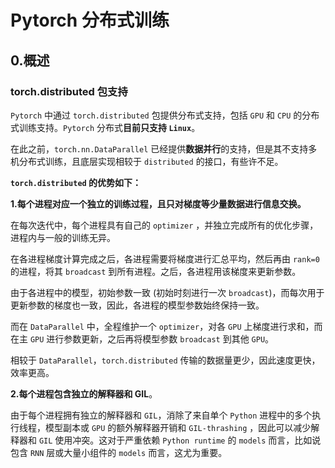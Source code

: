 # Pytorch 分布式训练

## 0.概述

### torch.distributed 包支持

`Pytorch` 中通过 `torch.distributed` 包提供分布式支持，包括 `GPU` 和 `CPU` 的分布式训练支持。`Pytorch` 分布式**目前只支持 `Linux`**。

在此之前，`torch.nn.DataParallel` 已经提供**数据并行**的支持，但是其不支持多机分布式训练，且底层实现相较于 `distributed` 的接口，有些许不足。

**`torch.distributed` 的优势如下：**

**1.每个进程对应一个独立的训练过程，且只对梯度等少量数据进行信息交换。**

在每次迭代中，每个进程具有自己的 `optimizer` ，并独立完成所有的优化步骤，进程内与一般的训练无异。

在各进程梯度计算完成之后，各进程需要将梯度进行汇总平均，然后再由 `rank=0` 的进程，将其 `broadcast` 到所有进程。之后，各进程用该梯度来更新参数。

由于各进程中的模型，初始参数一致 (初始时刻进行一次 `broadcast`)，而每次用于更新参数的梯度也一致，因此，各进程的模型参数始终保持一致。

而在 `DataParallel` 中，全程维护一个 `optimizer`，对各 `GPU` 上梯度进行求和，而在主 `GPU` 进行参数更新，之后再将模型参数 `broadcast` 到其他 `GPU`。

相较于 `DataParallel`，`torch.distributed` 传输的数据量更少，因此速度更快，效率更高。

**2.每个进程包含独立的解释器和 GIL**。

由于每个进程拥有独立的解释器和 `GIL`，消除了来自单个 `Python` 进程中的多个执行线程，模型副本或 `GPU` 的额外解释器开销和 `GIL-thrashing` ，因此可以减少解释器和 `GIL` 使用冲突。这对于严重依赖 `Python runtime` 的 `models` 而言，比如说包含 `RNN` 层或大量小组件的 `models` 而言，这尤为重要。

